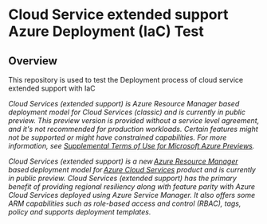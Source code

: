 # Cloud Service extended support Azure Deployment (IaC) Test

## Overview

This repository is used to test the Deployment process of cloud service extended support with IaC

_Cloud Services (extended support) is Azure Resource Manager based deployment model for Cloud Services (classic) and is currently in public preview.
This preview version is provided without a service level agreement, and it's not recommended for production workloads. Certain features might not be supported or might have constrained capabilities._
_For more information, see [Supplemental Terms of Use for Microsoft Azure Previews](https://azure.microsoft.com/support/legal/preview-supplemental-terms/)._

_Cloud Services (extended support) is a new [Azure Resource Manager](https://docs.microsoft.com/azure/azure-resource-manager/management/overview) based deployment model for [Azure Cloud Services](https://azure.microsoft.com/services/cloud-services/) product and is currently in public preview. Cloud Services (extended support) has the primary benefit of providing regional resiliency along with feature parity with Azure Cloud Services deployed using Azure Service Manager. It also offers some ARM capabilities such as role-based access and control (RBAC), tags, policy and supports deployment templates._

